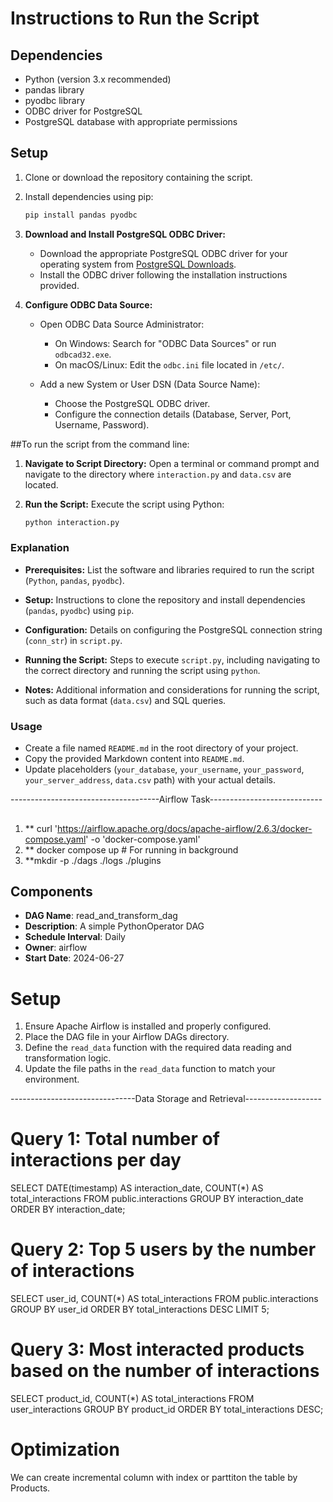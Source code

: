 # Instructions to Run the Script


## Dependencies
- Python (version 3.x recommended)
- pandas library
- pyodbc library
- ODBC driver for PostgreSQL
- PostgreSQL database with appropriate permissions

## Setup
1. Clone or download the repository containing the script.

2. Install dependencies using pip:
   ```bash
   pip install pandas pyodbc
   
3. **Download and Install PostgreSQL ODBC Driver:**
   - Download the appropriate PostgreSQL ODBC driver for your operating system from [PostgreSQL Downloads](https://www.postgresql.org/ftp/odbc/).
   - Install the ODBC driver following the installation instructions provided.
   
4. **Configure ODBC Data Source:**
   - Open ODBC Data Source Administrator:
     - On Windows: Search for "ODBC Data Sources" or run `odbcad32.exe`.
     - On macOS/Linux: Edit the `odbc.ini` file located in `/etc/`.

   - Add a new System or User DSN (Data Source Name):
     - Choose the PostgreSQL ODBC driver.
     - Configure the connection details (Database, Server, Port, Username, Password).
   

##To run the script from the command line:

1. **Navigate to Script Directory:**
   Open a terminal or command prompt and navigate to the directory where `interaction.py` and `data.csv` are located.

2. **Run the Script:**
   Execute the script using Python:
   ```bash
   python interaction.py 

### Explanation

- **Prerequisites:** List the software and libraries required to run the script (`Python`, `pandas`, `pyodbc`).

- **Setup:** Instructions to clone the repository and install dependencies (`pandas`, `pyodbc`) using `pip`.

- **Configuration:** Details on configuring the PostgreSQL connection string (`conn_str`) in `script.py`.

- **Running the Script:** Steps to execute `script.py`, including navigating to the correct directory and running the script using `python`.

- **Notes:** Additional information and considerations for running the script, such as data format (`data.csv`) and SQL queries.

### Usage

- Create a file named `README.md` in the root directory of your project.
- Copy the provided Markdown content into `README.md`.
- Update placeholders (`your_database`, `your_username`, `your_password`, `your_server_address`, `data.csv` path) with your actual details.

-------------------------------------Airflow Task----------------------------


## 

1. ** curl 'https://airflow.apache.org/docs/apache-airflow/2.6.3/docker-compose.yaml' -o 'docker-compose.yaml'
2. ** docker compose up # For running in background
3. **mkdir -p ./dags ./logs ./plugins


## Components
- **DAG Name**: read_and_transform_dag
- **Description**: A simple PythonOperator DAG
- **Schedule Interval**: Daily
- **Owner**: airflow
- **Start Date**: 2024-06-27

# Setup
1. Ensure Apache Airflow is installed and properly configured.
2. Place the DAG file in your Airflow DAGs directory.
3. Define the `read_data` function with the required data reading and transformation logic.
4. Update the file paths in the `read_data` function to match your environment.


-------------------------------Data Storage and Retrieval-------------------


 # Query 1: Total number of interactions per day

 SELECT DATE(timestamp) AS interaction_date, COUNT(*) AS total_interactions
    FROM public.interactions
    GROUP BY interaction_date
    ORDER BY interaction_date;

# Query 2: Top 5 users by the number of interactions

SELECT user_id, COUNT(*) AS total_interactions
    FROM public.interactions
    GROUP BY user_id
    ORDER BY total_interactions DESC
    LIMIT 5;

# Query 3: Most interacted products based on the number of interactions
SELECT product_id, COUNT(*) AS total_interactions
    FROM user_interactions
    GROUP BY product_id
    ORDER BY total_interactions DESC;

# Optimization 
We can create incremental column with index or parttiton the table by Products.

